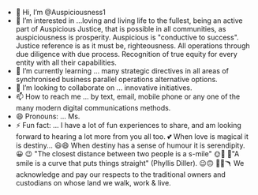- 👋 Hi, I’m @Auspiciousness1
- 👀 I’m interested in ...loving and living life to the fullest,
  being an active part of Auspicious Justice,
  that is possible in all communities,
  as auspiciousness is prosperity.
  Auspicious is "conductive to success".
  Justice reference is as it must be, righteousness.
  All operations through due diligence with due process. 
  Recognition of true equity for every entity
  with all their capabilities. 
- 🌱 I’m currently learning ... many strategic directives
in all areas of synchronised business
parallel operations alternative options.  
- 💞️ I’m looking to collaborate on ... innovative initiatives. 
- 📫 How to reach me ... by text, email, mobile phone or any one of the
many modern digital communications methods. 
- 😄 Pronouns: ... Ms. 
- ⚡ Fun fact: ... I have a lot of fun experiences to share,
and am looking forward to hearing a lot more from you all too.
💕 When love is magical it is destiny...
😃😄 When destiny has a sense of humour
  it is serendipity. 😀
 😉 "The closest distance between two people is a s-mile" 🌞🌈
  🙂"A smile is a curve that puts things straight"  (Phyllis Diller). 😉🙃
   🐨🦘🪃 We acknowledge and pay our respects to the
traditional owners and custodians on whose land we walk, work & live.
<!---
Auspiciousness1/Auspiciousness1 is a ✨ special ✨ repository because its `README.md` (this file) appears on your GitHub profile.
You can click the Preview link to take a look at your changes.
--->
